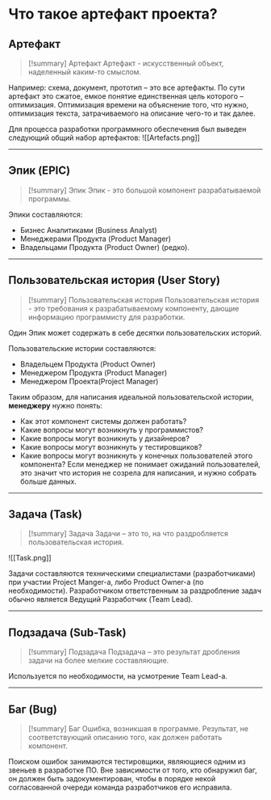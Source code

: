 # Что такое артефакт проекта?
## Артефакт
> [!summary] Артефакт
> Артефакт - искусственный объект, наделенный каким-то смыслом.

 Например: схема, документ, прототип – это все артефакты. По сути артефакт это сжатое, емкое понятие единственная цель которого – оптимизация. Оптимизация времени на объяснение того, что нужно, оптимизация текста, затрачиваемого на описание чего-то и так далее.

Для процесса разработки программного обеспечения был выведен следующий общий набор артефактов:
![[Artefacts.png]]

---
## Эпик (EPIC)
> [!summary] Эпик
> Эпик - это большой компонент разрабатываемой программы.

Эпики составляются:
- Бизнес Аналитиками (Business Analyst)
- Менеджерами Продукта (Product Manager)
- Владельцами Продукта (Product Owner) (редко).
---
## Пользовательская история (User Story)
> [!summary] Пользовательская история
> Пользовательская история - это требования к разрабатываемому компоненту, дающие информацию программисту для разработки.
> 

Один Эпик может содержать в себе десятки пользовательских историй.

Пользовательские истории составляются:
- Владельцем Продукта (Product Owner)
- Менеджером Продукта (Product Manager)
- Менеджером Проекта(Project Manager)


Таким образом, для написания идеальной пользовательской истории, **менеджеру** нужно понять:

-   Как этот компонент системы должен работать?
-   Какие вопросы могут возникнуть у программистов?
-   Какие вопросы могут возникнуть у дизайнеров?
-   Какие вопросы могут возникнуть у тестировщиков?
-   Какие вопросы могут возникнуть у конечных пользователей этого компонента?
Если менеджер не понимает ожиданий пользователей, это значит что история не созрела для написания, и нужно собрать больше данных.
---
## Задача (Task)
> [!summary] Задача
> Задачи – это то, на что раздробляется пользовательская история.

![[Task.png]]

Задачи составляются техническими специалистами (разработчиками) при участии Project Manger-а, либо Product Owner-а (по необходимости). Разработчиком ответственным за раздробление задач обычно является Ведущий Разработчик (Team Lead).

---
## Подзадача (Sub-Task)
> [!summary] Подзадача
> Подзадача – это результат дробления задачи на более мелкие составляющие.

Используется по необходимости, на усмотрение Team Lead-а.

---
## Баг (Bug)
> [!summary] Баг
> Ошибка, возникшая в программе. Результат, не соответствующий описанию того, как должен работать компонент.

Поиском ошибок занимаются тестировщики, являющиеся одним из звеньев в разработке ПО. Вне зависимости от того, кто обнаружил баг, он должен быть задокументирован, чтобы в порядке некой согласованной очереди команда разработчиков его исправила.